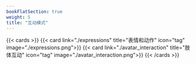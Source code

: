 ```yaml
---
bookFlatSection: true
weight: 5
title: "互动模式"
---
```


{{< cards >}}
  {{< card link="./expressions" title="表情和动作" icon="tag" image="./expressions.png">}}
  {{< card link="./avatar_interaction" title="肢体互动" icon="tag" image="./avatar_interaction.png">}}
{{< /cards >}}
